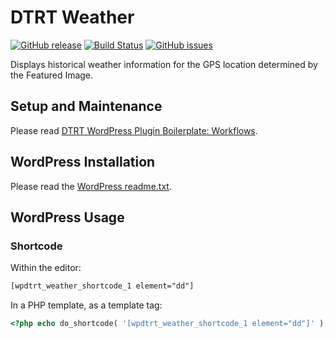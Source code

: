 # DTRT Weather

[![GitHub release](https://img.shields.io/github/release/dotherightthing/wpdtrt-weather.svg)](https://github.com/dotherightthing/wpdtrt-weather/releases) [![Build Status](https://github.com/dotherightthing/wpdtrt-weather/workflows/Build%20and%20release%20if%20tagged/badge.svg)](https://github.com/dotherightthing/wpdtrt-weather/actions?query=workflow%3A%22Build+and+release+if+tagged%22) [![GitHub issues](https://img.shields.io/github/issues/dotherightthing/wpdtrt-weather.svg)](https://github.com/dotherightthing/wpdtrt-weather/issues)

Displays historical weather information for the GPS location determined by the Featured Image.

## Setup and Maintenance

Please read [DTRT WordPress Plugin Boilerplate: Workflows](https://github.com/dotherightthing/wpdtrt-plugin-boilerplate/wiki/Workflows).

## WordPress Installation

Please read the [WordPress readme.txt](readme.txt).

## WordPress Usage

### Shortcode

Within the editor:

```txt
[wpdtrt_weather_shortcode_1 element="dd"]
```

In a PHP template, as a template tag:

```php
<?php echo do_shortcode( '[wpdtrt_weather_shortcode_1 element="dd"]' ); ?>
```

